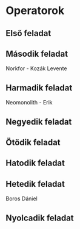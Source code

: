 # Operatorok
## Első feladat

## Második feladat
Norkfor - Kozák Levente
## Harmadik feladat
Neomonolith - Erik
## Negyedik feladat

## Ötödik feladat

## Hatodik feladat

## Hetedik feladat
Boros Dániel
## Nyolcadik feladat
